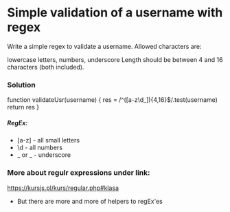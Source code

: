 # Simple validation of a username with regex

Write a simple regex to validate a username. Allowed characters are:

lowercase letters,
numbers,
underscore
Length should be between 4 and 16 characters (both included).

### Solution

function validateUsr(username) {
res = /^([a-z\d\_]){4,16}\$/.test(username)
return res
}

##### RegEx:

- [a-z] - all small letters
- \d - all numbers
- \_ or \_ - underscore

### More about regulr expressions under link:

https://kursjs.pl/kurs/regular.php#klasa

- But there are more and more of helpers to regEx'es
